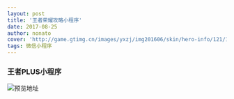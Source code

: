```yaml
---
layout: post
title: '王者荣耀攻略小程序'
date: 2017-08-25
author: nonato
cover: 'http://game.gtimg.cn/images/yxzj/img201606/skin/hero-info/121/121-bigskin-1.jpg'
tags: 微信小程序
---
```


### 王者PLUS小程序

![预览地址](http://7xicym.com1.z0.glb.clouddn.com/1.0.0/wangzheplus.jpg) 